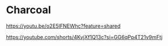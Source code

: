 # Charcoal

https://youtu.be/o2E5lFNEWhc?feature=shared

https://youtube.com/shorts/4KvjXf1Q13c?si=GG6qPp4T21v9mFtj
